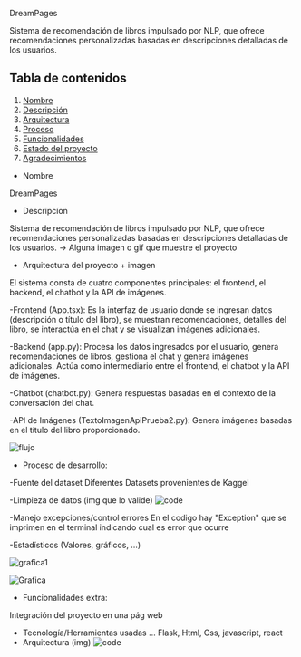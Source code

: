 DreamPages

Sistema de recomendación de libros impulsado por NLP, que ofrece recomendaciones personalizadas basadas en descripciones detalladas de los usuarios.

## Tabla de contenidos

1. [Nombre](#Nombre)
2. [Descripción](#descripción)
3. [Arquitectura](#Arquitectura)
4. [Proceso](#Proceso)
5. [Funcionalidades](#Funcionalidades)
6. [Estado del proyecto](#EstadoDelProyecto)
7. [Agradecimientos](#Agradecimientos)

* Nombre
  
DreamPages

* Descripcíon
  
Sistema de recomendación de libros impulsado por NLP, que ofrece recomendaciones personalizadas basadas en descripciones detalladas de los usuarios. -> Alguna imagen o gif que muestre el proyecto


* Arquitectura del proyecto + imagen
  
El sistema consta de cuatro componentes principales: el frontend, el backend, el chatbot y la API de imágenes.

-Frontend (App.tsx): Es la interfaz de usuario donde se ingresan datos (descripción o título del libro), se muestran recomendaciones, detalles del libro, se interactúa en el chat y se visualizan imágenes adicionales.

-Backend (app.py): Procesa los datos ingresados por el usuario, genera recomendaciones de libros, gestiona el chat y genera imágenes adicionales. Actúa como intermediario entre el frontend, el chatbot y la API de imágenes.

-Chatbot (chatbot.py): Genera respuestas basadas en el contexto de la conversación del chat.

-API de Imágenes (TextoImagenApiPrueba2.py): Genera imágenes basadas en el título del libro proporcionado.

![flujo](https://github.com/user-attachments/assets/b8593ac7-8102-4996-a7d2-7e3dc99fab53)




* Proceso de desarrollo:

-Fuente del dataset
Diferentes Datasets provenientes de Kaggel

-Limpieza de datos (img que lo valide)
![code](https://github.com/user-attachments/assets/85264278-51e7-4184-8ecf-ea9046e834e1)


-Manejo excepciones/control errores
En el codigo hay "Exception" que se imprimen en el terminal indicando cual es error que ocurre

-Estadísticos (Valores, gráficos, …)

![grafica1](https://github.com/user-attachments/assets/e48c1af4-44a2-4284-a98f-78b71885667f)

![Grafica](https://github.com/user-attachments/assets/532a2ee9-ed2e-46ae-a7b9-316961da7894)

* Funcionalidades extra:

Integración del proyecto en una pág web
- Tecnología/Herramientas usadas …
  Flask, Html, Css, javascript, react
- Arquitectura (img)
  ![code](https://github.com/user-attachments/assets/360627d0-0f0f-42f7-ad07-f6d9c249d8f8)

